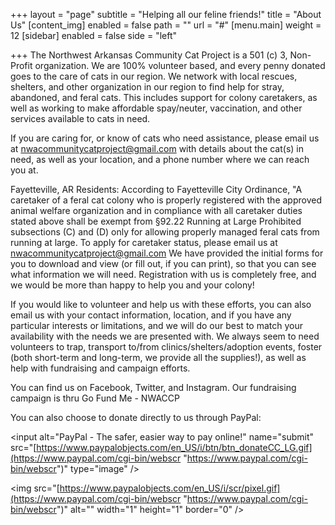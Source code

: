 +++
layout = "page"
subtitle = "Helping all our feline friends!"
title = "About Us"
[content_img]
enabled = false
path = ""
url = "#"
[menu.main]
weight = 12
[sidebar]
enabled = false
side = "left"

+++
The Northwest Arkansas Community Cat Project is a 501 (c) 3, Non-Profit organization. We are 100% volunteer based, and every penny donated goes to the care of cats in our region. We network with local rescues, shelters, and other organization in our region to find help for stray, abandoned, and feral cats. This includes support for colony caretakers, as well as working to make affordable spay/neuter, vaccination, and other services available to cats in need.

If you are caring for, or know of cats who need assistance, please email us at nwacommunitycatproject@gmail.com with details about the cat(s) in need, as well as your location, and a phone number where we can reach you at.

Fayetteville, AR Residents: According to Fayetteville City Ordinance, "A caretaker of a feral cat colony who is properly registered with the approved animal welfare organization and in compliance with all caretaker duties stated above shall be exempt from §92.22 Running at Large Prohibited subsections (C) and (D) only for allowing properly managed feral cats from running at large. To apply for caretaker status, please email us at nwacommunitycatproject@gmail.com We have provided the initial forms for you to download and view (or fill out, if you can print), so that you can see what information we will need. Registration with us is completely free, and we would be more than happy to help you and your colony!

If you would like to volunteer and help us with these efforts, you can also email us with your contact information, location, and if you have any particular interests or limitations, and we will do our best to match your availability with the needs we are presented with. We always seem to need volunteers to trap, transport to/from clinics/shelters/adoption events, foster (both short-term and long-term, we provide all the supplies!), as well as help with fundraising and campaign efforts.

You can find us on Facebook, Twitter, and Instagram. Our fundraising campaign is thru Go Fund Me - NWACCP

You can also choose to donate directly to us through PayPal:

<form action="[https://www.paypal.com/cgi-bin/webscr](https://www.paypal.com/cgi-bin/webscr "https://www.paypal.com/cgi-bin/webscr")" method="post" target="_top"><input name="cmd" type="hidden" value="_s-xclick" />

<input name="hosted_button_id" type="hidden" value="4T373C4G4KGBY" />

<input alt="PayPal - The safer, easier way to pay online!" name="submit" src="[https://www.paypalobjects.com/en_US/i/btn/btn_donateCC_LG.gif](https://www.paypal.com/cgi-bin/webscr "https://www.paypal.com/cgi-bin/webscr")" type="image" />

<img src="[https://www.paypalobjects.com/en_US/i/scr/pixel.gif](https://www.paypal.com/cgi-bin/webscr "https://www.paypal.com/cgi-bin/webscr")" alt="" width="1" height="1" border="0" />

</form>